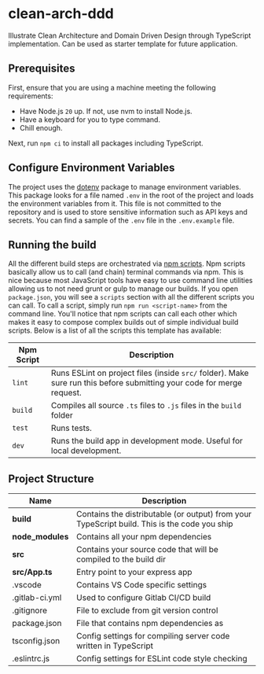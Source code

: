 # clean-arch-ddd
Illustrate Clean Architecture and Domain Driven Design through TypeScript implementation. Can be used as starter template for future application.

## Prerequisites

First, ensure that you are using a machine meeting the following requirements:

* Have Node.js `20` up. If not, use nvm to install Node.js.
* Have a keyboard for you to type command.
* Chill enough.

Next, run `npm ci` to install all packages including TypeScript.

## Configure Environment Variables
The project uses the [dotenv](https://www.npmjs.com/package/dotenv) package to manage environment variables.
This package looks for a file named `.env` in the root of the project and loads the environment variables from it.
This file is not committed to the repository and is used to store sensitive information such as API keys and secrets.
You can find a sample of the `.env` file in the `.env.example` file.

## Running the build
All the different build steps are orchestrated via [npm scripts](https://docs.npmjs.com/misc/scripts).
Npm scripts basically allow us to call (and chain) terminal commands via npm.
This is nice because most JavaScript tools have easy to use command line utilities allowing us to not need grunt or gulp to manage our builds.
If you open `package.json`, you will see a `scripts` section with all the different scripts you can call.
To call a script, simply run `npm run <script-name>` from the command line.
You'll notice that npm scripts can call each other which makes it easy to compose complex builds out of simple individual build scripts.
Below is a list of all the scripts this template has available:


| Npm Script | Description |
| ------------------------- | ------------------------------------------------------------------------------------------------- |
| `lint`                    | Runs ESLint on project files (inside `src/` folder). Make sure run this before submitting your code for merge request. |
| `build`                   | Compiles all source `.ts` files to `.js` files in the `build` folder                              |
| `test`                    | Runs tests.                                                                                       |
| `dev`                     | Runs the build app in development mode. Useful for local development.                             |


## Project Structure
| Name | Description |
| ------------------------ | --------------------------------------------------------------------------------------------- |
| **build**                | Contains the distributable (or output) from your TypeScript build. This is the code you ship  |
| **node_modules**         | Contains all your npm dependencies                                                            |
| **src**                  | Contains your source code that will be compiled to the build dir                              |
| **src/App.ts**           | Entry point to your express app                                                               |
| .vscode                  | Contains VS Code specific settings                                                            |
| .gitlab-ci.yml           | Used to configure Gitlab CI/CD build                                                          |
| .gitignore               | File to exclude from git version control                                                      |
| package.json             | File that contains npm dependencies as                                                        |
| tsconfig.json            | Config settings for compiling server code written in TypeScript                               |
| .eslintrc.js             | Config settings for ESLint code style checking                                                |
